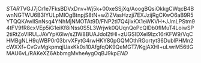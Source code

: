 $START$VGJ7jCr1e7FksBDVxDnv+Wj5k+00xeSSjXq/AoogBQsiOkkgCWqcB4BwnNGTWU6B3IYULpMIOgBtnpjS8tN+wZlZVasHzzji7EXJzijRgCKwO6aB9R5YTQQKAwIlSnNsq4YNhMjNMOTAt9D/FNP2tI7Q4jIxKX1eWKVH+JJmLPStm94tFV9fR8cxVEp5iG1eiKf8iNss0S5L3Wrjwk0QUqnQoPcQIDb0flMuT4LoiwSP2tiRtZoVIRULJAVYpK6Iw/sZIW8BUAJdol2tHl+zUGSIDXeI9lzx16rKFW9/VqCHMBgNLH9qWBP0r03brvXFytG4rwHKY80pGQMOthRGortyt36DublPHMn2cWXXf+CvGvMgkpmqjUaxKk0s10AfgfqQK9QeMGT7/KgjAXHI+uLwrM56tlGMAU6vL/RAKeXZ6AbbmgMvheAygOqBJ9kp$END$